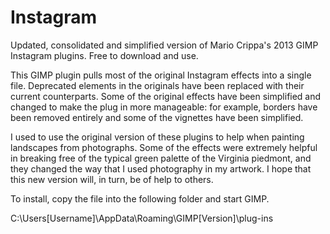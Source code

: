 # Instagram
Updated, consolidated and simplified version of Mario Crippa's 2013 GIMP Instagram plugins. Free to download and use.

This GIMP plugin pulls most of the original Instagram effects into a single file. Deprecated elements in the originals have been
replaced with their current counterparts. Some of the original effects have been simplified and changed to make the plug in more manageable:
for example, borders have been removed entirely and some of the vignettes have been simplified.

I used to use the original version of these plugins to help when painting landscapes from photographs. Some
of the effects were extremely helpful in breaking free of the typical green palette of the Virginia piedmont, 
and they changed the way that I used photography in my artwork. I hope that this new version will, in turn, be of help to others.

To install, copy the file into the following folder and start GIMP.

C:\Users\[Username]\AppData\Roaming\GIMP\[Version]\plug-ins
